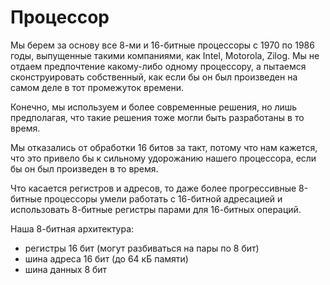 # Процессор

Мы берем за основу все 8-ми и 16-битные процессоры с 1970 по 1986 годы, выпущенные такими компаниями, как Intel, Motorola, Zilog. Мы не отдаем предпочтение какому-либо одному процессору, а пытаемся сконструировать собственный, как если бы он был произведен на самом деле в тот промежуток времени.

Конечно, мы используем и более современные решения, но лишь предполагая, что такие решения тоже могли быть разработаны в то время.

Мы отказались от обработки 16 битов за такт, потому что нам кажется, что это привело бы к сильному удорожанию нашего процессора, если бы он был произведен в то время.

Что касается регистров и адресов, то даже более прогрессивные 8-битные процессоры умели работать с 16-битной адресацией и использовать 8-битные регистры парами для 16-битных операций.

Наша 8-битная архитектура:

- регистры 16 бит (могут разбиваться на пары по 8 бит)
- шина адреса 16 бит (до 64 кБ памяти)
- шина данных 8 бит
